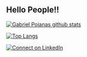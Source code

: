 ## Hello People!!

[![Gabriel Poianas github stats](https://github-readme-stats.vercel.app/api?username=gabrielpoianas&theme=dark&show_icons=true&count_private=true)](https://github.com/gabrielpoianas)

[![Top Langs](https://github-readme-stats.vercel.app/api/top-langs/?username=gabrielpoianas&layout=compact&theme=dark)](https://github.com/gabrielpoianas/)

[![Connect on LinkedIn](https://img.shields.io/badge/--linkedin?label=LinkedIn&logo=LinkedIn&style=social)](https://www.linkedin.com/in/gabrielpoianas/)        
